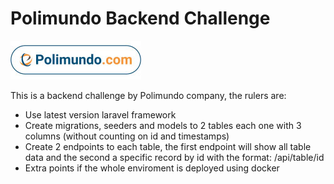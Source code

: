 # Polimundo Backend Challenge

![](Galery/polimundo.jpg)

This is a backend challenge by Polimundo company, the rulers are:

- Use latest version laravel framework
- Create migrations, seeders and models to 2 tables each one with 3 columns (without counting on id and timestamps)
- Create 2 endpoints to each table, the first endpoint will show all table data and the second a specific record by id with the format: /api/table/id
- Extra points if the whole enviroment is deployed using docker

